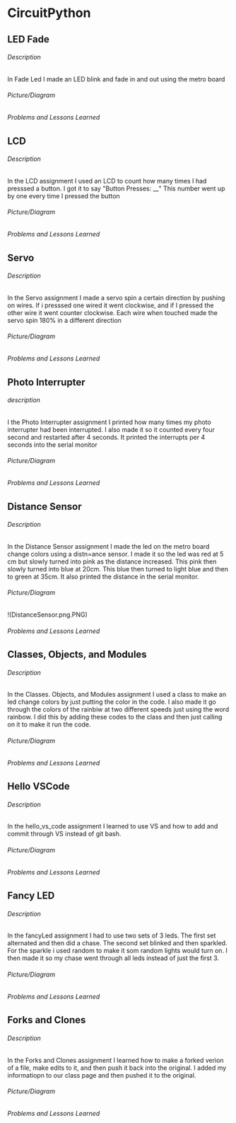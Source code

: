 # CircuitPython

## LED Fade
###### Description
In Fade Led I made an LED blink and fade in and out using the metro board
###### Picture/Diagram
###### Problems and Lessons Learned

## LCD
###### Description
In the LCD assignment I used an LCD to count how many times I had presssed a button. I got it to say "Button Presses: __" This number went up by one every time I pressed the button
###### Picture/Diagram
###### Problems and Lessons Learned

## Servo
###### Description
In the Servo assignment I made a servo spin a certain direction by pushing on wires. If i presssed one wired it went clockwise, and if I pressed the other wire it went counter clockwise. Each wire when touched made the servo spin 180% in a different direction
###### Picture/Diagram
###### Problems and Lessons Learned

## Photo Interrupter
###### description
I the Photo Interrupter assignment I printed how many times my photo interrupter had been interrupted. I also made it so it counted every four second and restarted after 4 seconds. It printed the interrupts per 4 seconds into the serial monitor
###### Picture/Diagram
###### Problems and Lessons Learned

## Distance Sensor
###### Description
In the Distance Sensor assignment I made the led on the metro board change colors using a distn=ance sensor. I made it so the led was red at 5 cm but slowly turned into pink as the distance increased. This pink then slowly turned into blue at 20cm. This blue then turned to light blue and then to green at 35cm. It also printed the distance in the serial monitor.
###### Picture/Diagram
!(DistanceSensor.png.PNG)
###### Problems and Lessons Learned

## Classes, Objects, and Modules
###### Description
In the Classes. Objects, and Modules assignment I used a class to make an led change colors by just putting the color in the code. I also made it go through the colors of the rainbiw at two different speeds just using the word rainbow. I did this by adding these codes to the class and then just calling on it to make it run the code.
###### Picture/Diagram
###### Problems and Lessons Learned

## Hello VSCode
###### Description
In the hello_vs_code assignment I learned to use VS and how to add and commit through VS instead of git bash.
###### Picture/Diagram
###### Problems and Lessons Learned

## Fancy LED
###### Description
In the fancyLed assignment I had to use two sets of 3 leds. The first set alternated and then did a chase. The second set blinked and then sparkled. For the sparkle i used random to make it som random lights would turn on. I then made it so my chase went through all leds instead of just the first 3. 
###### Picture/Diagram
###### Problems and Lessons Learned

## Forks and Clones
###### Description
In the Forks and Clones assignment I learned how to make a forked verion of a file, make edits to it, and then push it back into the original. I added my informatiopn to our class page and then pushed it to the original.
###### Picture/Diagram
###### Problems and Lessons Learned
